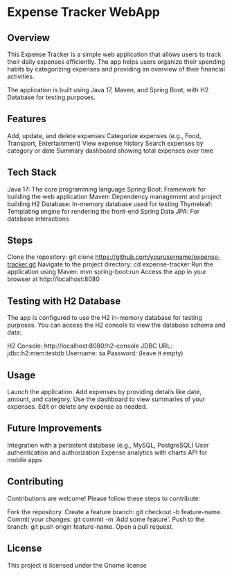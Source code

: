 # Expense Tracker WebApp
## Overview
This Expense Tracker is a simple web application that allows users to track their daily expenses efficiently. The app helps users organize their spending habits by categorizing expenses and providing an overview of their financial activities.

The application is built using Java 17, Maven, and Spring Boot, with H2 Database for testing purposes.
## Features
Add, update, and delete expenses
Categorize expenses (e.g., Food, Transport, Entertainment)
View expense history
Search expenses by category or date
Summary dashboard showing total expenses over time

## Tech Stack
Java 17: The core programming language
Spring Boot: Framework for building the web application
Maven: Dependency management and project building
H2 Database: In-memory database used for testing
Thymeleaf: Templating engine for rendering the front-end
Spring Data JPA: For database interactions

## Steps
Clone the repository:
git clone https://github.com/yourusername/expense-tracker.git
Navigate to the project directory:
cd expense-tracker
Run the application using Maven:
mvn spring-boot:run
Access the app in your browser at http://localhost:8080

## Testing with H2 Database
The app is configured to use the H2 in-memory database for testing purposes. You can access the H2 console to view the database schema and data:

H2 Console: http://localhost:8080/h2-console
JDBC URL: jdbc:h2:mem:testdb
Username: sa
Password: (leave it empty) 

## Usage
Launch the application.
Add expenses by providing details like date, amount, and category.
Use the dashboard to view summaries of your expenses.
Edit or delete any expense as needed.

## Future Improvements
Integration with a persistent database (e.g., MySQL, PostgreSQL)
User authentication and authorization
Expense analytics with charts
API for mobile apps

## Contributing
Contributions are welcome! Please follow these steps to contribute:

Fork the repository.
Create a feature branch: git checkout -b feature-name.
Commit your changes: git commit -m 'Add some feature'.
Push to the branch: git push origin feature-name.
Open a pull request.

## License
This project is licensed under the Gnome license
